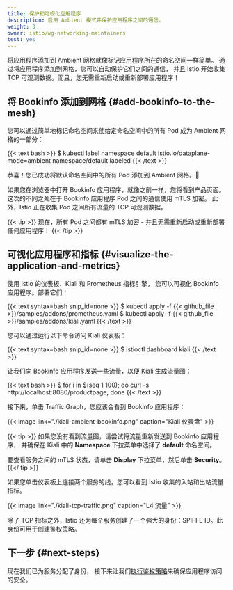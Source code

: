 ```yaml
---
title: 保护和可视化应用程序
description: 启用 Ambient 模式并保护应用程序之间的通信。
weight: 3
owner: istio/wg-networking-maintainers
test: yes
---
```


将应用程序添加到 Ambient 网格就像标记应用程序所在的命名空间一样简单。
通过将应用程序添加到网格，您可以自动保护它们之间的通信，
并且 Istio 开始收集 TCP 可观测数据。而且，您无需重新启动或重新部署应用程序！

## 将 Bookinfo 添加到网格 {#add-bookinfo-to-the-mesh}

您可以通过简单地标记命名空间来使给定命名空间中的所有 Pod 成为 Ambient 网格的一部分：

{{< text bash >}}
$ kubectl label namespace default istio.io/dataplane-mode=ambient
namespace/default labeled
{{< /text >}}

恭喜！您已成功将默认命名空间中的所有 Pod 添加到 Ambient 网格。🎉

如果您在浏览器中打开 Bookinfo 应用程序，就像之前一样，您将看到产品页面。
这次的不同之处在于 Bookinfo 应用程序 Pod 之间的通信使用 mTLS 加密。
此外，Istio 正在收集 Pod 之间所有流量的 TCP 可观测数据。

{{< tip >}}
现在，所有 Pod 之间都有 mTLS 加密 - 并且无需重新启动或重新部署任何应用程序！
{{< /tip >}}

## 可视化应用程序和指标 {#visualize-the-application-and-metrics}

使用 Istio 的仪表板、Kiali 和 Prometheus 指标引擎，
您可以可视化 Bookinfo 应用程序。部署它们：

{{< text syntax=bash snip_id=none >}}
$ kubectl apply -f {{< github_file >}}/samples/addons/prometheus.yaml
$ kubectl apply -f {{< github_file >}}/samples/addons/kiali.yaml
{{< /text >}}

您可以通过运行以下命令访问 Kiali 仪表板：

{{< text syntax=bash snip_id=none >}}
$ istioctl dashboard kiali
{{< /text >}}

让我们向 Bookinfo 应用程序发送一些流量，以便 Kiali 生成流量图：

{{< text bash >}}
$ for i in $(seq 1 100); do curl -s http://localhost:8080/productpage; done
{{< /text >}}

接下来，单击 Traffic Graph，您应该会看到 Bookinfo 应用程序：

{{< image link="./kiali-ambient-bookinfo.png" caption="Kiali 仪表盘" >}}

{{< tip >}}
如果您没有看到流量图，请尝试将流量重新发送到 Bookinfo 应用程序，
并确保在 Kiali 中的 **Namespace** 下拉菜单中选择了 **default** 命名空间。

要查看服务之间的 mTLS 状态，请单击 **Display** 下拉菜单，然后单击 **Security**。
{{</ tip >}}

如果您单击仪表板上连接两个服务的线，您可以看到 Istio 收集的入站和出站流量指标。

{{< image link="./kiali-tcp-traffic.png" caption="L4 流量" >}}

除了 TCP 指标之外，Istio 还为每个服务创建了一个强大的身份：SPIFFE ID。此身份可用于创建鉴权策略。

## 下一步 {#next-steps}

现在我们已为服务分配了身份，
接下来让我们[执行鉴权策略](/zh/docs/ambient/getting-started/enforce-auth-policies/)来确保应用程序访问的安全。
